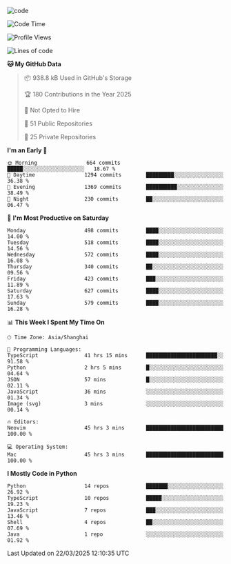 
<!--
**liuyaanng/liuyaanng** is a ✨ _special_ ✨ repository because its `README.md` (this file) appears on your GitHub profile.

Here are some ideas to get you started:

- 🔭 I’m currently working on ...
- 🌱 I’m currently learning ...
- 👯 I’m looking to collaborate on ...
- 🤔 I’m looking for help with ...
- 💬 Ask me about ...
- 📫 How to reach me: ...
- 😄 Pronouns: ...
- ⚡ Fun fact: ...
-->


![code](https://cdn.jsdelivr.net/gh/liuyaanng/liuyaanng@1.0/code.gif) 

<!--START_SECTION:waka-->
![Code Time](http://img.shields.io/badge/Code%20Time-1%2C317%20hrs%2053%20mins-blue)

![Profile Views](http://img.shields.io/badge/Profile%20Views-0-blue)

![Lines of code](https://img.shields.io/badge/From%20Hello%20World%20I%27ve%20Written-21.0%20million%20lines%20of%20code-blue)

**🐱 My GitHub Data** 

> 📦 938.8 kB Used in GitHub's Storage 
 > 
> 🏆 180 Contributions in the Year 2025
 > 
> 🚫 Not Opted to Hire
 > 
> 📜 51 Public Repositories 
 > 
> 🔑 25 Private Repositories 
 > 
**I'm an Early 🐤** 

```text
🌞 Morning                664 commits         █████░░░░░░░░░░░░░░░░░░░░   18.67 % 
🌆 Daytime                1294 commits        █████████░░░░░░░░░░░░░░░░   36.38 % 
🌃 Evening                1369 commits        ██████████░░░░░░░░░░░░░░░   38.49 % 
🌙 Night                  230 commits         ██░░░░░░░░░░░░░░░░░░░░░░░   06.47 % 
```
📅 **I'm Most Productive on Saturday** 

```text
Monday                   498 commits         ████░░░░░░░░░░░░░░░░░░░░░   14.00 % 
Tuesday                  518 commits         ████░░░░░░░░░░░░░░░░░░░░░   14.56 % 
Wednesday                572 commits         ████░░░░░░░░░░░░░░░░░░░░░   16.08 % 
Thursday                 340 commits         ██░░░░░░░░░░░░░░░░░░░░░░░   09.56 % 
Friday                   423 commits         ███░░░░░░░░░░░░░░░░░░░░░░   11.89 % 
Saturday                 627 commits         ████░░░░░░░░░░░░░░░░░░░░░   17.63 % 
Sunday                   579 commits         ████░░░░░░░░░░░░░░░░░░░░░   16.28 % 
```


📊 **This Week I Spent My Time On** 

```text
🕑︎ Time Zone: Asia/Shanghai

💬 Programming Languages: 
TypeScript               41 hrs 15 mins      ███████████████████████░░   91.58 % 
Python                   2 hrs 5 mins        █░░░░░░░░░░░░░░░░░░░░░░░░   04.64 % 
JSON                     57 mins             █░░░░░░░░░░░░░░░░░░░░░░░░   02.11 % 
JavaScript               36 mins             ░░░░░░░░░░░░░░░░░░░░░░░░░   01.34 % 
Image (svg)              3 mins              ░░░░░░░░░░░░░░░░░░░░░░░░░   00.14 % 

🔥 Editors: 
Neovim                   45 hrs 3 mins       █████████████████████████   100.00 % 

💻 Operating System: 
Mac                      45 hrs 3 mins       █████████████████████████   100.00 % 
```

**I Mostly Code in Python** 

```text
Python                   14 repos            ███████░░░░░░░░░░░░░░░░░░   26.92 % 
TypeScript               10 repos            █████░░░░░░░░░░░░░░░░░░░░   19.23 % 
JavaScript               7 repos             ███░░░░░░░░░░░░░░░░░░░░░░   13.46 % 
Shell                    4 repos             ██░░░░░░░░░░░░░░░░░░░░░░░   07.69 % 
Java                     1 repo              ░░░░░░░░░░░░░░░░░░░░░░░░░   01.92 % 
```




 Last Updated on 22/03/2025 12:10:35 UTC
<!--END_SECTION:waka-->
